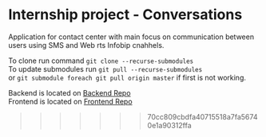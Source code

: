 # Internship project - Conversations

Application for contact center with main focus on communication between users using SMS and Web rts Infobip cnahhels.

To clone run command `git clone --recurse-submodules`<br/>
To update submodules run `git pull --recurse-submodules`<br/> or 
`git submodule foreach git pull origin master` if first is not working.


Backend is located on [Backend Repo](https://github.com/apozegija1/Conversations-Backend)<br/>
Frontend is located on [Frontend Repo](https://github.com/apozegija1/Conversations-Frontend)<br/>
>>>>>>> 70cc809cbdfa40715518a7fa56740e1a90312ffa
